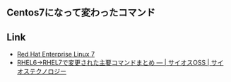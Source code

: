 ## Centos7になって変わったコマンド



## Link
* [Red Hat Enterprise Linux 7](https://access.redhat.com/documentation/ja-JP/Red_Hat_Enterprise_Linux/7/index.html)
* [RHEL6→RHEL7で変更された主要コマンドまとめ — | サイオスOSS | サイオステクノロジー](https://oss.sios.com/yorozu-blog/rhel6-rhel7change)
